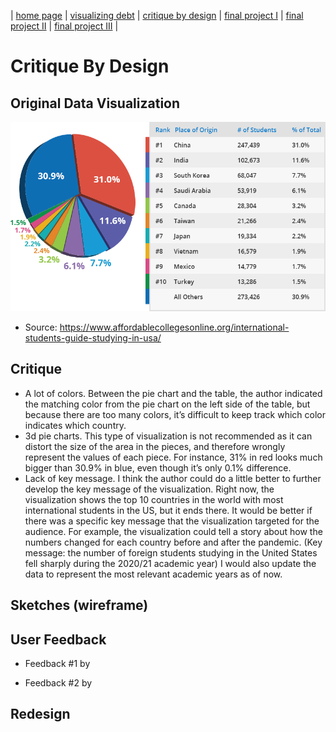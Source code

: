 | [home page](https://cmustudent.github.io/tswd-portfolio-templates/) | [visualizing debt](visualizing-government-debt) | [critique by design](critique-by-design) | [final project I](final-project-part-one) | [final project II](final-project-part-two) | [final project III](final-project-part-three) |

# Critique By Design

## Original Data Visualization
![Original Visualization](study-in-the-US.png)
- Source: https://www.affordablecollegesonline.org/international-students-guide-studying-in-usa/

## Critique
- A lot of colors. Between the pie chart and the table, the author indicated the matching color from the pie chart on the left side of the table, but because there are too many colors, it’s difficult to keep track which color indicates which country.
- 3d pie charts. This type of visualization is not recommended as it can distort the size of the area in the pieces, and therefore wrongly represent the values of each piece. For instance, 31% in red looks much bigger than 30.9% in blue, even though it’s only 0.1% difference.
- Lack of key message. I think the author could do a little better to further develop the key message of the visualization. Right now, the visualization shows the top 10 countries in the world with most international students in the US, but it ends there. It would be better if there was a specific key message that the visualization targeted for the audience. For example, the visualization could tell a story about how the numbers changed for each country before and after the pandemic. (Key message: the number of foreign students studying in the United States fell sharply during the 2020/21 academic year) I would also update the data to represent the most relevant academic years as of now. 

## Sketches (wireframe)

## User Feedback
- Feedback #1 by

- Feedback #2 by

  
## Redesign
<div class="flourish-embed flourish-slope" data-src="visualisation/15067570"><script src="https://public.flourish.studio/resources/embed.js"></script></div>
